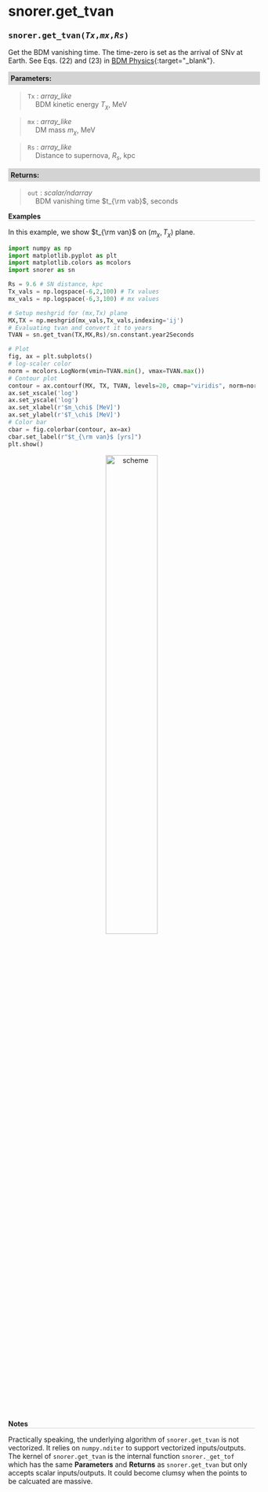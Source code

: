 <script>
window.MathJax = {
  tex: {
    tags: "ams"  // Auto-numbering, AMS based
  }
};
</script>

<style>
.mono {
    font-family: monospace;
}
</style>

# snorer.get_tvan


###  <span class="mono">snorer.get_tvan(*Tx*,*mx*,*Rs*)</span>

Get the BDM vanishing time. The time-zero is set as the arrival of SN$\nu$ at Earth.
See Eqs. (22) and (23) in [BDM Physics](../../manual/overview.md#time-dependent-feature){:target="_blank"}.

**<div style="background-color: lightgrey; padding: 5px; width: 100%;">Parameters:</div>**

> `Tx` : *array_like* <br>&nbsp;&nbsp;&nbsp;&nbsp;BDM kinetic energy $T_\chi$, MeV

> `mx` : *array_like* <br>&nbsp;&nbsp;&nbsp;&nbsp;DM mass $m_\chi$, MeV

> `Rs` : *array_like* <br>&nbsp;&nbsp;&nbsp;&nbsp;Distance to supernova, $R_s$, kpc


**<div style="background-color: lightgrey; padding: 5px; width: 100%;">Returns:</div>**

> `out` : *scalar/ndarray* <br>&nbsp;&nbsp;&nbsp;&nbsp;BDM vanishing time $t_{\rm vab}$, seconds

**<div style="border-bottom: 1px solid lightgray; width: 100%;">Examples</div>**

In this example, we show $t_{\rm van}$ on $(m_\chi,T_\chi)$ plane.

```python
import numpy as np
import matplotlib.pyplot as plt
import matplotlib.colors as mcolors
import snorer as sn

Rs = 9.6 # SN distance, kpc
Tx_vals = np.logspace(-6,2,100) # Tx values
mx_vals = np.logspace(-6,3,100) # mx values

# Setup meshgrid for (mx,Tx) plane
MX,TX = np.meshgrid(mx_vals,Tx_vals,indexing='ij')
# Evaluating tvan and convert it to years
TVAN = sn.get_tvan(TX,MX,Rs)/sn.constant.year2Seconds

# Plot
fig, ax = plt.subplots()
# log-scaler color
norm = mcolors.LogNorm(vmin=TVAN.min(), vmax=TVAN.max())
# Contour plot
contour = ax.contourf(MX, TX, TVAN, levels=20, cmap="viridis", norm=norm)
ax.set_xscale('log')
ax.set_yscale('log')
ax.set_xlabel(r'$m_\chi$ [MeV]')
ax.set_ylabel(r'$T_\chi$ [MeV]')
# Color bar
cbar = fig.colorbar(contour, ax=ax)
cbar.set_label(r"$t_{\rm van}$ [yrs]")
plt.show()
```
<figure id="gx">
<center><img src="../../../figs/tvan.svg" alt="scheme" style="width: 50%;">
</figure>

**<div style="border-bottom: 1px solid lightgray; width: 100%;">Notes</div>**

Practically speaking, the underlying algorithm of `snorer.get_tvan` is not vectorized. It relies on `numpy.nditer` to support vectorized inputs/outputs.
The kernel of `snorer.get_tvan` is the internal function `snorer._get_tof` which has the same **Parameters** and **Returns** as `snorer.get_tvan` but only accepts scalar inputs/outputs. It could become clumsy when the points to be calcuated are massive.
